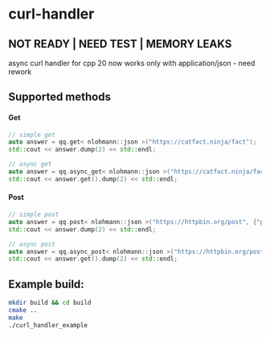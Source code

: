 # curl-handler
## NOT READY | NEED TEST | MEMORY LEAKS
async curl handler for cpp 20
now works only with application/json - need rework

## Supported methods
#### Get
```cpp
// simple get
auto answer = qq.get< nlohmann::json >("https://catfact.ninja/fact");
std::cout << answer.dump(2) << std::endl;

// async get
auto answer = qq.async_get< nlohmann::json >("https://catfact.ninja/fact");
std::cout << answer.get().dump(2) << std::endl;
```

#### Post
```cpp
// simple post
auto answer = qq.post< nlohmann::json >("https://httpbin.org/post", {"post", "test"});
std::cout << answer.dump(2) << std::endl;

// async post
auto answer = qq.async_post< nlohmann::json >("https://httpbin.org/post", {"async", "post", "test"});
std::cout << answer.get().dump(2) << std::endl;
```

## Example build:
```sh
mkdir build && cd build
cmake ..
make
./curl_handler_example
```
